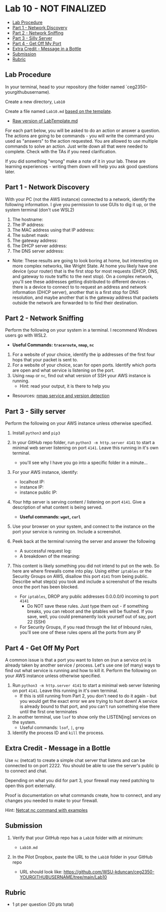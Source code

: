 # Lab 10 - NOT FINALIZED

- [Lab Procedure](#Lab-Procedure)
- [Part 1 - Network Discovery](#Part-1---Network-Discovery)
- [Part 2 - Network Sniffing](#Part-2---Network-Sniffing)
- [Part 3 - Silly Server](#Part-3---Silly-Server)
- [Part 4 - Get Off My Port](#Part-4---Get-Off-My-Port)
- [Extra Credit - Message in a Bottle](#Extra-Credit---Message-in-a-Bottle)
- [Submission](#Submission)
- [Rubric](#Rubric)

## Lab Procedure

In your terminal, head to your repository (the folder named `ceg2350-yourgithubusername).

Create a new directory, `Lab10`

Create a file named `Lab10.md` [based on the template](LabTemplate.md).

- [Raw version of LabTemplate.md](https://raw.githubusercontent.com/pattonsgirl/Fall2021-CEG2350/main/Labs/Lab10/LabTemplate.md)

For each part below, you will be asked to do an action or answer a question. The actions are going to be commands - you will write the command you used as "answers" to the action requested. You are allowed to use multiple commands to solve an action. Just write down all that were needed to complete. Check with the TAs if you need clarification.

If you did something "wrong" make a note of it in your lab. These are learning experiences - writing them down will help you ask good questions later.

## Part 1 - Network Discovery

With your PC (not the AWS instance) connected to a network, identify the following information. I give you permission to use GUIs to dig it up, or the system terminal (don't use WSL2)

1. The hostname:
2. The IP address:
3. The MAC address using that IP address:
4. The subnet mask:
5. The gateway address:
6. The DHCP server address:
7. The DNS server address:

- Note: These results are going to look boring at home, but interesting on more complex networks, like Wright State. At home you likely have one device (your router) that is the first stop for most requests (DHCP, DNS, and gateway to route traffic to the next stop). On a complex network, you'll see these addresses getting distributed to different devices - there is a device to connect to to request an address and network information (DHCP server), another that is a first stop for DNS resolution, and maybe another that is the gateway address that packets outside the network are forwarded to to find their destination.

## Part 2 - Network Sniffing

Perform the following on your system in a terminal. I recommend Windows users go with WSL2.

- **Useful Commands: `traceroute`, `nmap`, `nc`**

1. For a website of your choice, identify the ip addresses of the first four hops that your packet is sent to.
2. For a website of your choice, scan for open ports. Identify which ports are open and what service is listening on the port.
3. Using `nmap` or `nc`, find out what version of SSH your AWS instance is running.
   - Hint: read your output, it is there to help you

- Resources: [nmap service and version detection](https://nmap.org/book/man-version-detection.html)

## Part 3 - Silly server

Perform the following on your AWS instance unless otherwise specified.

1. Install `python3` and `pip3`
2. In your GitHub repo folder, run `python3 -m http.server 4141` to start a minimal web server listening on port `4141`. Leave this running in it's own terminal.
   - you'll see why I have you go into a specific folder in a minute...
3. For your AWS instance, identify:
   - localhost IP:
   - instance IP:
   - instance public IP:
4. Your http server is serving content / listening on port `4141`. Give a description of what content is being served.
   - **Useful commands: `wget`, `curl`**
5. Use your browser on your system, and connect to the instance on the port your service is running on. Include a screenshot.
6. Peek back at the terminal running the server and answer the following

   - A successful request log:
   - A breakdown of the meaning:

7. This content is likely something you did not intend to put on the web. So here are where firewalls come into play. Using either `iptables` or the Security Groups on AWS, disallow this port `4141` from being public.
   Describe what step(s) you took and include a screenshot of the results once the port has been blocked.
   - For `iptables`, DROP any public addresses 0.0.0.0/0 incoming to port `4141`
     - Do NOT save these rules. Just type them out - if something breaks, you can reboot and the iptables will be flushed. If you save, well, you could premanently lock yourself out of say, port 22 (SSH)
   - For Security Groups, if you read through the list of Inbound rules, you'll see one of these rules opens all the ports from any IP

## Part 4 - Get Off My Port

A common issue is that a port you want to listen on (run a service on) is already taken by another service / process. Let's use one (of many) ways to find out what service is running and how to kill it. Perform the following on your AWS instance unless otherwise specified.

1. Run `python3 -m http.server 4141` to start a minimal web server listening on port `4141`. Leave this running in it's own terminal.
   - If this is still running from Part 2, you don't need to do it again - but you would get the exact error we are trying to hunt down! A service is already bound to that port, and you can't run something else there until the first one terminates
2. In another terminal, use `lsof` to show only the LISTEN[ing] services on the system.
   - Useful commands: `lsof`, `|`, `grep`
3. Identify the process ID and `kill` the process.

## Extra Credit - Message in a Bottle

Use `nc` (netcat) to create a simple chat server that listens and can be connected to on port 2222. You should be able to use the server's public ip to connect and chat.

Depending on what you did for part 3, your firewall may need patching to open this port externally.

Proof is documentation on what commands create, how to connect, and any changes you needed to make to your firewall.

Hint: [Netcat nc command with examples](https://linuxize.com/post/netcat-nc-command-with-examples/)

## Submission

1. Verify that your GitHub repo has a `Lab10` folder with at minimum:

   - `Lab10.md`

2. In the Pilot Dropbox, paste the URL to the `Lab10` folder in your GitHub repo
   - URL should look like: https://github.com/WSU-kduncan/ceg2350-YOURGITHUBUSERNAME/tree/main/Lab10

## Rubric

- 1 pt per question (20 pts total)
